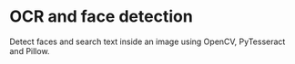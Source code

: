 # OCR and face detection
Detect faces and search text inside an image using OpenCV, PyTesseract and Pillow.
